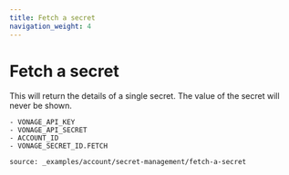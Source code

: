 ```yaml
---
title: Fetch a secret
navigation_weight: 4
---
```


# Fetch a secret

This will return the details of a single secret. The value of the secret will
never be shown.

```snippet_variables
- VONAGE_API_KEY
- VONAGE_API_SECRET
- ACCOUNT_ID
- VONAGE_SECRET_ID.FETCH
```

```code_snippets
source: _examples/account/secret-management/fetch-a-secret
```
